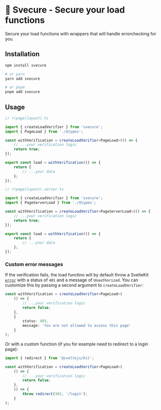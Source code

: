 # 🔐 Svecure - Secure your load functions

Secure your load functions with wrappers that will handle errorchecking for you.

## Installation

```bash
npm install svecure

# or yarn
yarn add svecure

# or pnpm
pnpm add svecure
```

## Usage

```ts
// +(page|layout).ts

import { createLoadVerifier } from 'svecure';
import { PageLoad } from './$types';

const withVerification = createLoadVerifier<PageLoad>(() => {
	// ...your verification logic
	return true;
});

export const load = withVerification(() => {
	return {
		// ...your data
	};
});
```

```ts
// +(page|layout).server.ts

import { createLoadVerifier } from 'svecure';
import { PageServerLoad } from './$types';

const withVerification = createLoadVerifier<PageServerLoad>(() => {
	// ...your verification logic
	return true;
});

export const load = withVerification(() => {
	return {
		// ...your data
	};
});
```

### Custom error messages

If the verification fails, the load functino will by default throw a SvelteKit [`error`](https://kit.svelte.dev/docs/modules#sveltejs-kit-error) with a status of `401` and a message of `Unauthorized`. You can customize this by passing a second argument to `createLoadVerifier`:

```ts
const withVerification = createLoadVerifier<PageLoad>(
	() => {
		// ...your verification logic
		return false;
	},
	{
		status: 403,
		message: 'You are not allowed to access this page'
	}
);
```

Or with a custom function (if you for example need to redirect to a login page):

```ts
import { redirect } from '@sveltejs/kit';

const withVerification = createLoadVerifier<PageLoad>(
	() => {
		// ...your verification logic
		return false;
	},
	() => {
		throw redirect(302, '/login');
	}
);
```
